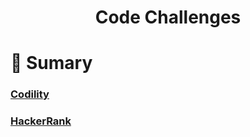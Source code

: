 <div align='center'>
    <h1><b>Code Challenges</b></h1>
</div>

# :pushpin: Sumary 

### [Codility](Codility)
### [HackerRank](HackerRank)
